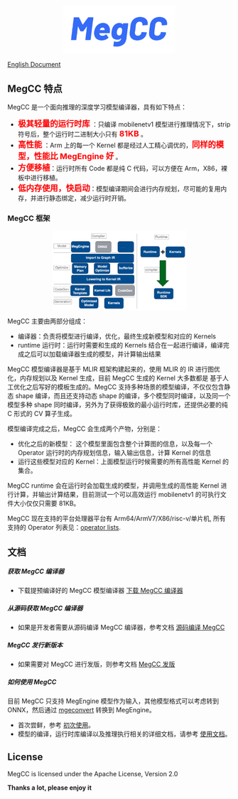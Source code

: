 
<div  align="center">
<img src="doc/picture/cc.png" width = "50%" height = "50%" alt="logo" align=center/>
</div>

[English Document](doc/README_ENGLISH.md)

## MegCC 特点
MegCC 是一个面向推理的深度学习模型编译器，具有如下特点：
* <font color=Red size= 4>**极其轻量的运行时库**</font> ：只编译 mobilenetv1 模型进行推理情况下，strip 符号后，整个运行时二进制大小只有 <font color=Red size= 4>**81KB**</font> 。
* <font color=Red size= 4>**高性能**</font> ：Arm 上的每一个 Kernel 都是经过人工精心调优的，<font color=Red size= 4>**同样的模型，性能比 MegEngine 好**</font> 。
* <font color=Red size= 4>**方便移植**</font>：运行时所有 Code 都是纯 C 代码，可以方便在 Arm，X86，裸板中进行移植。
* <font color=Red size= 4>**低内存使用，快启动**</font>：模型编译期间会进行内存规划，尽可能的复用内存，并进行静态绑定，减少运行时开销。

### MegCC 框架
<div  align="center">
<img src="doc/picture/megcc.png" width = "60%" height = "60%" alt="MegCC结构" align=center />
</div>

MegCC 主要由两部分组成：
* 编译器：负责将模型进行编译，优化，最终生成新模型和对应的 Kernels
* runtime 运行时：运行时需要和生成的 Kernels 结合在一起进行编译，编译完成之后可以加载编译器生成的模型，并计算输出结果

MegCC 模型编译器是基于 MLIR 框架构建起来的，使用 MLIR 的 IR 进行图优化，内存规划以及 Kernel 生成，目前 MegCC 生成的 Kernel 大多数都是
基于人工优化之后写好的模板生成的。MegCC 支持多种场景的模型编译，不仅仅包含静态 shape 编译，而且还支持动态 shape 的编译，多个模型同时编译，以及同一个模型多种 shape 同时编译，另外为了获得极致的最小运行时库，还提供必要的纯 C 形式的 CV 算子生成。

模型编译完成之后，MegCC 会生成两个产物，分别是：
* 优化之后的新模型： 这个模型里面包含整个计算图的信息，以及每一个 Operator 运行时的内存规划信息，输入输出信息，计算 Kernel 的信息
* 运行这些模型对应的 Kernel：上面模型运行时候需要的所有高性能 Kernel 的集合。 

MegCC runtime 会在运行时会加载生成的模型，并调用生成的高性能 Kernel 进行计算，并输出计算结果，目前测试一个可以高效运行 mobilenetv1 的可执行文件大小仅仅只需要 81KB。

MegCC 现在支持的平台处理器平台有 Arm64/ArmV7/X86/risc-v/单片机, 所有支持的 Operator 列表见：[operator lists](doc/opr.md).

## 文档

##### 获取 MegCC 编译器
* 下载提预编译好的 MegCC 模型编译器 [下载 MegCC 编译器](https://github.com/MegEngine/MegCC/releases/download/v0.1.2/megcc_release_0.1.2.tar.gz)

##### 从源码获取 MegCC 编译器
* 如果是开发者需要从源码编译 MegCC 编译器，参考文档 [源码编译 MegCC](compiler/README.md)

##### MegCC 发行新版本
* 如果需要对 MegCC 进行发版，则参考文档 [MegCC 发版](doc/how-to-release.md)

##### 如何使用 MegCC

目前 MegCC 只支持 MegEngine 模型作为输入，其他模型格式可以考虑转到 ONNX，然后通过 [mgeconvert](https://github.com/MegEngine/mgeconvert) 转换到 MegEngine。

* 首次尝鲜，参考 [初次使用](doc/first-use.md)。
* 模型的编译，运行时库编译以及推理执行相关的详细文档，请参考 [使用文档](doc/how-to-use-chinese.md)。

## License

MegCC is licensed under the Apache License, Version 2.0

**Thanks a lot, please enjoy it**
